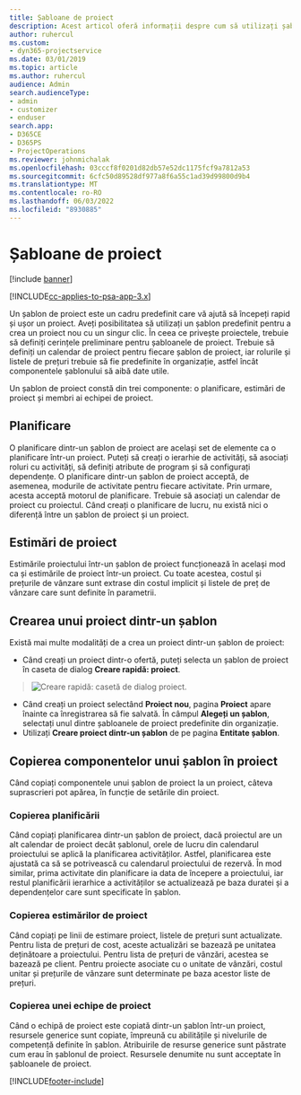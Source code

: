 ```yaml
---
title: Șabloane de proiect
description: Acest articol oferă informații despre cum să utilizați șabloanele de proiect pentru configurarea rapidă a proiectului.
author: ruhercul
ms.custom:
- dyn365-projectservice
ms.date: 03/01/2019
ms.topic: article
ms.author: ruhercul
audience: Admin
search.audienceType:
- admin
- customizer
- enduser
search.app:
- D365CE
- D365PS
- ProjectOperations
ms.reviewer: johnmichalak
ms.openlocfilehash: 03cccf8f0201d82db57e52dc1175fcf9a7812a53
ms.sourcegitcommit: 6cfc50d89528df977a8f6a55c1ad39d99800d9b4
ms.translationtype: MT
ms.contentlocale: ro-RO
ms.lasthandoff: 06/03/2022
ms.locfileid: "8930885"
---
```

# <a name="project-templates"></a>Șabloane de proiect 

[!include [banner](../includes/psa-now-project-operations.md)]

[!INCLUDE[cc-applies-to-psa-app-3.x](../includes/cc-applies-to-psa-app-3x.md)]

Un șablon de proiect este un cadru predefinit care vă ajută să începeți rapid și ușor un proiect. Aveți posibilitatea să utilizați un șablon predefinit pentru a crea un proiect nou cu un singur clic. În ceea ce privește proiectele, trebuie să definiți cerințele preliminare pentru șabloanele de proiect. Trebuie să definiți un calendar de proiect pentru fiecare șablon de proiect, iar rolurile și listele de prețuri trebuie să fie predefinite în organizație, astfel încât componentele șablonului să aibă date utile.

Un șablon de proiect constă din trei componente: o planificare, estimări de proiect și membri ai echipei de proiect.

## <a name="schedule"></a>Planificare

O planificare dintr-un șablon de proiect are același set de elemente ca o planificare într-un proiect. Puteți să creați o ierarhie de activități, să asociați roluri cu activități, să definiți atribute de program și să configurați dependențe. O planificare dintr-un șablon de proiect acceptă, de asemenea, modurile de activitate pentru fiecare activitate. Prin urmare, acesta acceptă motorul de planificare. Trebuie să asociați un calendar de proiect cu proiectul. Când creați o planificare de lucru, nu există nici o diferență între un șablon de proiect și un proiect.

## <a name="project-estimates"></a>Estimări de proiect

Estimările proiectului într-un șablon de proiect funcționează în același mod ca și estimările de proiect într-un proiect. Cu toate acestea, costul și prețurile de vânzare sunt extrase din costul implicit și listele de preț de vânzare care sunt definite în parametrii.

## <a name="creating-a-project-from-a-template"></a>Crearea unui proiect dintr-un șablon
 
Există mai multe modalități de a crea un proiect dintr-un șablon de proiect:

- Când creați un proiect dintr-o ofertă, puteți selecta un șablon de proiect în caseta de dialog **Creare rapidă: proiect**.

> ![Creare rapidă: casetă de dialog proiect.](media/project-11.png)

- Când creați un proiect selectând **Proiect nou**, pagina **Proiect** apare înainte ca înregistrarea să fie salvată. În câmpul **Alegeți un șablon**, selectați unul dintre șabloanele de proiect predefinite din organizație.
- Utilizați **Creare proiect dintr-un șablon** de pe pagina **Entitate șablon**.

## <a name="copying-components-of-template-to-project"></a>Copierea componentelor unui șablon în proiect

Când copiați componentele unui șablon de proiect la un proiect, câteva suprascrieri pot apărea, în funcție de setările din proiect.

### <a name="copying-the-schedule"></a>Copierea planificării

Când copiați planificarea dintr-un șablon de proiect, dacă proiectul are un alt calendar de proiect decât șablonul, orele de lucru din calendarul proiectului se aplică la planificarea activităților. Astfel, planificarea este ajustată ca să se potrivească cu calendarul proiectului de rezervă. În mod similar, prima activitate din planificare ia data de începere a proiectului, iar restul planificării ierarhice a activităților se actualizează pe baza duratei și a dependențelor care sunt specificate în șablon. 

### <a name="copying-project-estimates"></a>Copierea estimărilor de proiect 

Când copiați pe linii de estimare proiect, listele de prețuri sunt actualizate. Pentru lista de prețuri de cost, aceste actualizări se bazează pe unitatea deținătoare a proiectului. Pentru lista de prețuri de vânzări, acestea se bazează pe client. Pentru proiecte asociate cu o unitate de vânzări, costul unitar și prețurile de vânzare sunt determinate pe baza acestor liste de prețuri.

### <a name="copying-a-project-team"></a>Copierea unei echipe de proiect

Când o echipă de proiect este copiată dintr-un șablon într-un proiect, resursele generice sunt copiate, împreună cu abilitățile și nivelurile de competență definite în șablon. Atribuirile de resurse generice sunt păstrate cum erau în șablonul de proiect. Resursele denumite nu sunt acceptate în șabloanele de proiect.


[!INCLUDE[footer-include](../includes/footer-banner.md)]
